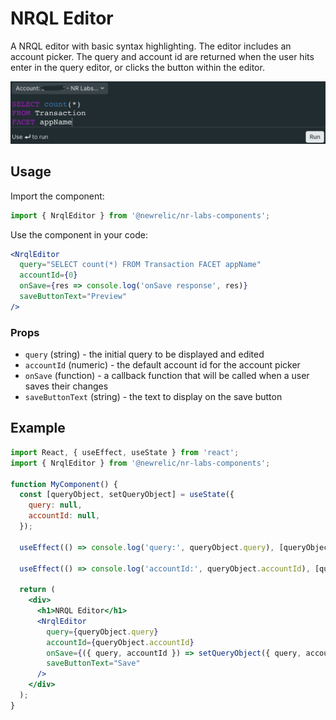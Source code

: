 # NRQL Editor

A NRQL editor with basic syntax highlighting. The editor includes an account picker. The query and account id are returned when the user hits enter in the query editor, or clicks the button within the editor.

![screenshot](./nrql-editor.png)

## Usage

Import the component:

```javascript
import { NrqlEditor } from '@newrelic/nr-labs-components';
```

Use the component in your code:

```jsx
<NrqlEditor 
  query="SELECT count(*) FROM Transaction FACET appName" 
  accountId={0}
  onSave={res => console.log('onSave response', res)} 
  saveButtonText="Preview" 
/>
```

### Props

- `query` (string) - the initial query to be displayed and edited
- `accountId` (numeric) - the default account id for the account picker
- `onSave` (function) - a callback function that will be called when a user saves their changes
- `saveButtonText` (string) - the text to display on the save button

## Example

```jsx
import React, { useEffect, useState } from 'react';
import { NrqlEditor } from '@newrelic/nr-labs-components';

function MyComponent() {
  const [queryObject, setQueryObject] = useState({
    query: null,
    accountId: null,
  });

  useEffect(() => console.log('query:', queryObject.query), [queryObject.query]);

  useEffect(() => console.log('accountId:', queryObject.accountId), [queryObject.accountId]);

  return (
    <div>
      <h1>NRQL Editor</h1>
      <NrqlEditor 
        query={queryObject.query}
        accountId={queryObject.accountId}
        onSave={({ query, accountId }) => setQueryObject({ query, accountId })} 
        saveButtonText="Save" 
      />
    </div>
  );
}
```
